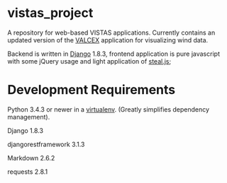 # vistas_project
A repository for web-based VISTAS applications. Currently contains an updated version of the [VALCEX](https://github.com/TaylorMutch/leaa) application for visualizing wind data.

Backend is written in [Django](https://www.djangoproject.com/) 1.8.3, frontend application is pure javascript with some jQuery usage and light application of [steal.js](http://www.stealjs.com);

# Development Requirements

Python 3.4.3 or newer in a [virtualenv](http://docs.python-guide.org/en/latest/dev/virtualenvs/). (Greatly simplifies dependency management).

Django 1.8.3

djangorestframework 3.1.3

Markdown 2.6.2

requests 2.8.1
